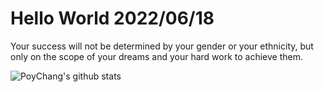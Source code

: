 # Hello World 2022/06/18

Your success will not be determined by your gender or your ethnicity, but only on the scope of your dreams and your hard work to achieve them.

![PoyChang's github stats](https://github-readme-stats.vercel.app/api?username=poychang&show_icons=true&theme=dracula)

